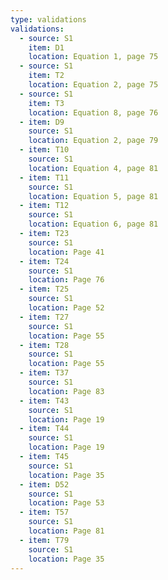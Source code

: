 ```yaml
---
type: validations
validations:
  - source: S1
    item: D1
    location: Equation 1, page 75
  - source: S1
    item: T2
    location: Equation 2, page 75
  - source: S1
    item: T3
    location: Equation 8, page 76
  - item: D9
    source: S1
    location: Equation 2, page 79
  - item: T10
    source: S1
    location: Equation 4, page 81
  - item: T11
    source: S1
    location: Equation 5, page 81
  - item: T12
    source: S1
    location: Equation 6, page 81
  - item: T23
    source: S1
    location: Page 41
  - item: T24
    source: S1
    location: Page 76
  - item: T25
    source: S1
    location: Page 52
  - item: T27
    source: S1
    location: Page 55
  - item: T28
    source: S1
    location: Page 55
  - item: T37
    source: S1
    location: Page 83
  - item: T43
    source: S1
    location: Page 19
  - item: T44
    source: S1
    location: Page 19
  - item: T45
    source: S1
    location: Page 35
  - item: D52
    source: S1
    location: Page 53
  - item: T57
    source: S1
    location: Page 81
  - item: T79
    source: S1
    location: Page 35
---
```

